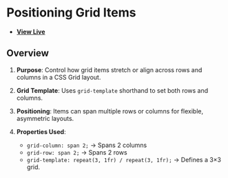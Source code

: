 # Positioning Grid Items

- [**View Live**](https://tahmid-sarker.github.io/Modern-HTML-CSS-Notes/11-CSS-Grid/07-Positioning-Spanning-Items/)

## Overview

1. **Purpose**: Control how grid items stretch or align across rows and columns in a CSS Grid layout.
2. **Grid Template**: Uses `grid-template` shorthand to set both rows and columns.
3. **Positioning**: Items can span multiple rows or columns for flexible, asymmetric layouts.
4. **Properties Used**:

   * `grid-column: span 2;` → Spans 2 columns
   * `grid-row: span 2;` → Spans 2 rows
   * `grid-template: repeat(3, 1fr) / repeat(3, 1fr);` → Defines a 3×3 grid.